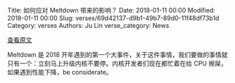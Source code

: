 Title: 如何应对 Meltdown 带来的影响？
Date: 2018-01-11 00:00
Modified: 2018-01-11 00:00
Slug: verses/69d42137-d9b1-49b7-89d0-11f48df73b1d
Category: verses
Authors: Ju Lin
verse_category: News

[查看原文](http://kroah.com/log/blog/2018/01/06/meltdown-status/)

Meltdown 是 2018 开年遇到的第一个大事件，关于这件事情，我们要做的事情就只有一个：立刻马上升级内核不要停。内核开发者们现在都忙着在给 CPU 擦屎，如果遇到性能下降，be considerate。
